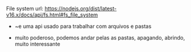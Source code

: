  File system
  url: https://nodejs.org/dist/latest-v16.x/docs/api/fs.html#fs_file_system
- ~e uma api usado para trabalhar com arquivos e pastas


- muito poderoso, podemos andar pelas as pastas, apagando, abrindo, muito interessante
